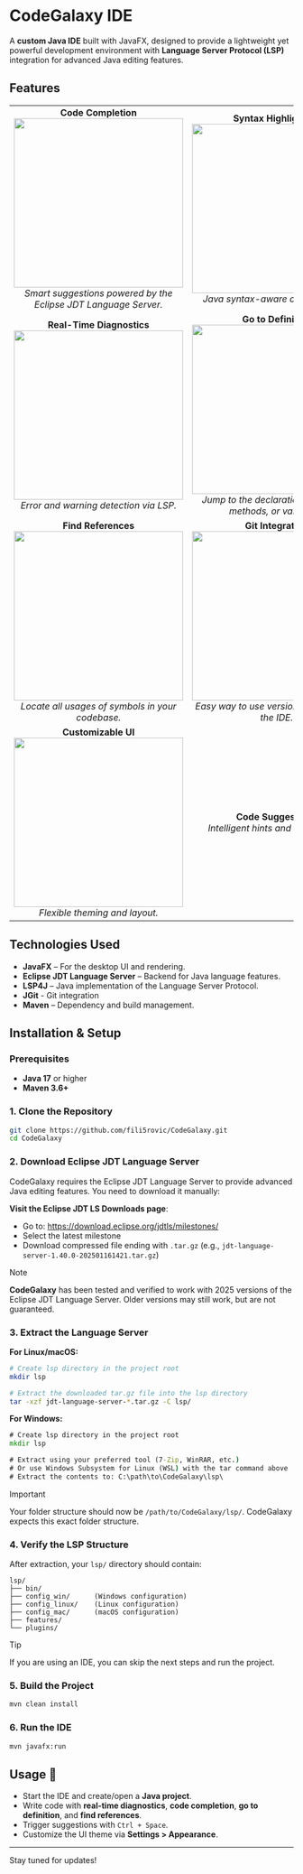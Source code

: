 # CodeGalaxy IDE

A **custom Java IDE** built with JavaFX, designed to provide a lightweight yet powerful development environment with **Language Server Protocol (LSP)** integration for advanced Java editing features.

## Features

<table>
  <tr>
    <td align="center">
      <strong>Code Completion</strong><br>
      <img src="https://github.com/user-attachments/assets/945d95bd-36d5-458b-a011-694bb321ea2e" width="300"><br>
      <em>Smart suggestions powered by the Eclipse JDT Language Server.</em>
    </td>
    <td align="center">
      <strong>Syntax Highlighting</strong><br>
      <img src="https://github.com/user-attachments/assets/38658734-511e-4e3a-b652-d0cc78125760" width="300"><br>
      <em>Java syntax-aware code coloring.</em>
    </td>
  </tr>
  <tr>
    <td align="center">
      <strong>Real-Time Diagnostics</strong><br>
      <img src="https://github.com/user-attachments/assets/31853920-d1b0-4ad7-8e54-9cfeb6419b5a" width="300"><br>
      <em>Error and warning detection via LSP.</em>
    </td>
    <td align="center">
      <strong>Go to Definition</strong><br>
      <img src="https://github.com/user-attachments/assets/ad22be34-ebcd-4fe5-ace7-91fa2306bfa0" width="300"><br>
      <em>Jump to the declaration of classes, methods, or variables.</em>
    </td>
  </tr>
  <tr>
    <td align="center">
      <strong>Find References</strong><br>
      <img src="https://github.com/user-attachments/assets/f9998925-9ee8-413e-ab6d-fd275b30d0fa" width="300"><br>
      <em>Locate all usages of symbols in your codebase.</em>
    </td>
    <td align="center">
      <strong>Git Integration</strong><br>
      <img src="https://github.com/user-attachments/assets/a4dfd035-853e-42f4-bc47-214dbbea52c5" width="300"><br>
      <em>Easy way to use version control within the IDE.</em>
    </td>
  </tr>
  <tr>
    <td align="center">
      <strong>Customizable UI</strong><br>
      <img src="https://github.com/user-attachments/assets/abbfbc59-83f1-480b-92c2-6fb953332b05" width="300"><br>
      <em>Flexible theming and layout.</em>
    </td>
    <td align="center">
      <strong>Code Suggestions</strong><br>
      <em>Intelligent hints and quick-fixes.</em>
    </td>
  </tr>
  
</table>

## Technologies Used

- **JavaFX** – For the desktop UI and rendering.
- **Eclipse JDT Language Server** – Backend for Java language features.
- **LSP4J** – Java implementation of the Language Server Protocol.
- **JGit** - Git integration
- **Maven** – Dependency and build management.

## Installation & Setup

### Prerequisites

- **Java 17** or higher
- **Maven 3.6+**

### 1. Clone the Repository
```sh
git clone https://github.com/fili5rovic/CodeGalaxy.git
cd CodeGalaxy
```

### 2. Download Eclipse JDT Language Server

CodeGalaxy requires the Eclipse JDT Language Server to provide advanced Java editing features. You need to download it manually:

   **Visit the Eclipse JDT LS Downloads page**:
   - Go to: https://download.eclipse.org/jdtls/milestones/
   - Select the latest milestone
   - Download compressed file ending with `.tar.gz` (e.g., `jdt-language-server-1.40.0-202501161421.tar.gz`)  
   
> [!NOTE]  
> **CodeGalaxy** has been tested and verified to work with 2025 versions of the Eclipse JDT Language Server. Older versions may still work, but are not guaranteed.

### 3. Extract the Language Server

**For Linux/macOS:**
```sh
# Create lsp directory in the project root
mkdir lsp

# Extract the downloaded tar.gz file into the lsp directory
tar -xzf jdt-language-server-*.tar.gz -C lsp/
```

**For Windows:**
```cmd
# Create lsp directory in the project root
mkdir lsp

# Extract using your preferred tool (7-Zip, WinRAR, etc.)
# Or use Windows Subsystem for Linux (WSL) with the tar command above
# Extract the contents to: C:\path\to\CodeGalaxy\lsp\
```

> [!IMPORTANT]  
> Your folder structure should now be `/path/to/CodeGalaxy/lsp/`. CodeGalaxy expects this exact folder structure.

### 4. Verify the LSP Structure

After extraction, your `lsp/` directory should contain:
```
lsp/
├── bin/
├── config_win/      (Windows configuration)
├── config_linux/    (Linux configuration)
├── config_mac/      (macOS configuration)
├── features/
└── plugins/
```

> [!TIP]  
> If you are using an IDE, you can skip the next steps and run the project.

### 5. Build the Project
```sh
mvn clean install
```

### 6. Run the IDE
```sh
mvn javafx:run
```

## Usage 📖

- Start the IDE and create/open a **Java project**.
- Write code with **real-time diagnostics**, **code completion**, **go to definition**, and **find references**.
- Trigger suggestions with `Ctrl + Space`.
- Customize the UI theme via **Settings > Appearance**.

---

Stay tuned for updates!
